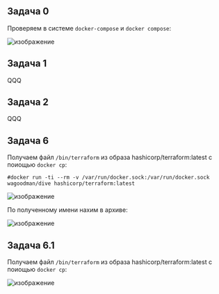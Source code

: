 ## Задача 0
Проверяем в системе ```docker-compose``` и ```docker compose```:

![изображение](https://github.com/user-attachments/assets/2ca1829e-acaa-450d-9a9a-09e588d6e400)


## Задача 1
QQQ


## Задача 2
QQQ



## Задача 6
Получаем файл ```/bin/terraform``` из образа hashicorp/terraform:latest с поиощью ```docker cp```:

 ```#docker run -ti --rm -v /var/run/docker.sock:/var/run/docker.sock wagoodman/dive hashicorp/terraform:latest```
 
![изображение](https://github.com/user-attachments/assets/40c0c970-a71f-4429-8cd4-c9b5125ea11f)

По полученному имени нахим в архиве:

![изображение](https://github.com/user-attachments/assets/bdba5c41-93ae-4637-8fb7-ed1f73c1523c)


## Задача 6.1
Получаем файл ```/bin/terraform``` из образа hashicorp/terraform:latest с поиощью ```docker cp```:

![изображение](https://github.com/user-attachments/assets/dd0d2d68-2ac9-4e1b-ba9c-0276cf6ed9e1)
